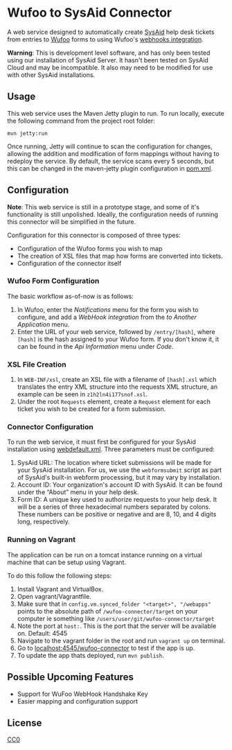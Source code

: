 Wufoo to SysAid Connector
=========================

A web service designed to automatically create [SysAid](http://www.sysaid.com) help desk tickets from entries to  [Wufoo](http://www.wufoo.com/) forms to using Wufoo's [webhooks integration](http://help.wufoo.com/articles/en_US/SurveyMonkeyArticleType/Webhooks).

**Warning**: This is development level software, and has only been tested using our installation of SysAid Server. It hasn't been tested on SysAid Cloud and may be incompatible. It also may need to be modified for use with other SysAid installations.



Usage
-----------------
This web service uses the Maven Jetty plugin to run. To run locally, execute the following command from the project root folder:
	
	mvn jetty:run
	
Once running, Jetty will continue to scan the configuration for changes, allowing the addition and modification of form mappings without having to redeploy the service. By default, the service scans every 5 seconds, but this can be changed in the maven-jetty plugin configuration in [pom.xml](pom.xml).

Configuration
-----------------
**Note**: This web service is still in a prototype stage, and some of it's functionality is still unpolished. Ideally, the configuration needs of running this connector will be simplified in the future. 

Configuration for this connector is composed of three types:

* Configuration of the Wufoo forms you wish to map
* The creation of XSL files that map how forms are converted into tickets.
* Configuration of the connector itself

### Wufoo Form Configuration


The basic workflow as-of-now is as follows:

1. In Wufoo, enter the *Notifications* menu for the form you wish to configure, and add a *WebHook integration* from the *to Another Application* menu.
2. Enter the URL of your web service, followed by `/entry/[hash]`, where `[hash]` is the hash assigned to your Wufoo form. If you don't know it, it can be found in the *Api Information* menu under *Code*.

### XSL File Creation
1. In `WEB-INF/xsl`, create an XSL file with a filename of `[hash].xsl` which translates the entry XML structure into the requests XML structure, an example can be seen in `z1h2ln4i177snof.xsl`.
2. Under the root `Requests` element, create a `Request` element for each ticket you wish to be created for a form submission.

### Connector Configuration
To run the web service, it must first be configured for your SysAid installation using [webdefault.xml](src/main/resources/webdefault.xml). Three parameters must be configured:

1. SysAid URL: The location where ticket submissions will be made for your SysAid installation. For us, we use the `webformsubmit` script as part of SysAid's built-in webform processing, but it may vary by installation.
2. Account ID: Your organization's account ID with SysAid. It can be found under the “About” menu in your help desk.
3. Form ID: A unique key used to authorize requests to your help desk. It will be a series of three hexadecimal numbers separated by colons. These numbers can be positive or negative and are 8, 10, and 4 digits long, respectively.

### Running on Vagrant
The application can be run on a tomcat instance running on a virtual machine that can be setup using Vagrant.

To do this follow the following steps:

1. Install Vagrant and VirtualBox.
2. Open vagrant/Vagrantfile.
3. Make sure that <target> in `config.vm.synced_folder "<target>", "/webapps"` points to the absolute path of `/wufoo-connector/target` on your computer ie something like `/users/user/git/wufoo-connector/target`
4. Note the port at `host:`. This is the port that the server will be available on. Default: 4545
5. Navigate to the vagrant folder in the root and run `vagrant up` on terminal.
6. Go to [localhost:4545/wufoo-connector](localhost:4545/wufoo-connector) to test if the app is up.
7. To update the app thats deployed, run `mvn publish`.



Possible Upcoming Features
-----------------
* Support for WuFoo WebHook Handshake Key
* Easier mapping and configuration support

## License

[CC0](http://creativecommons.org/publicdomain/zero/1.0/)
